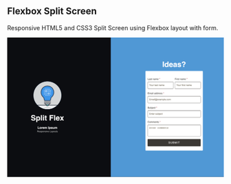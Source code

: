## Flexbox Split Screen

Responsive HTML5 and CSS3 Split Screen using Flexbox layout with form.


![Todo App](img/screenshot.png)
